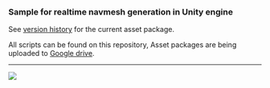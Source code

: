 ### Sample for realtime navmesh generation in Unity engine

See [version history](https://github.com/lukarolak/That-Unity-project/wiki/Version-history) for the current asset package.

All scripts can be found on this repository, Asset packages are being uploaded to [Google drive](https://drive.google.com/drive/folders/1TdKbqoXSJM_Ob3aApAwYdPo8NrYAttHR?usp=sharing).

***
[![](https://s8.postimg.cc/xi6ak61r9/ezgif.com-video-to-gif.gif)](https://postimg.cc/image/pco8m0di9/)

